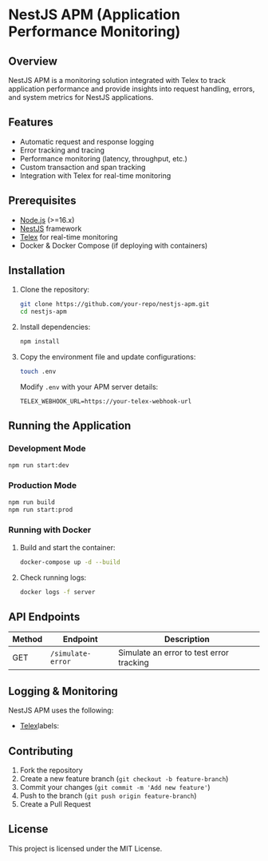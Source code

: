 # NestJS APM (Application Performance Monitoring)

## Overview

NestJS APM is a monitoring solution integrated with Telex to track application performance and provide insights into request handling, errors, and system metrics for NestJS applications.

## Features

- Automatic request and response logging
- Error tracking and tracing
- Performance monitoring (latency, throughput, etc.)
- Custom transaction and span tracking
- Integration with Telex for real-time monitoring

## Prerequisites

- [Node.js](https://nodejs.org/) (>=16.x)
- [NestJS](https://nestjs.com/) framework
- [Telex](https://telex.im) for real-time monitoring
- Docker & Docker Compose (if deploying with containers)

## Installation

1. Clone the repository:

   ```sh
   git clone https://github.com/your-repo/nestjs-apm.git
   cd nestjs-apm
   ```

2. Install dependencies:

   ```sh
   npm install
   ```

3. Copy the environment file and update configurations:

   ```sh
   touch .env
   ```

   Modify `.env` with your APM server details:

   ```env
   TELEX_WEBHOOK_URL=https://your-telex-webhook-url
   ```

## Running the Application

### Development Mode

```sh
npm run start:dev
```

### Production Mode

```sh
npm run build
npm run start:prod
```

### Running with Docker

1. Build and start the container:

   ```sh
   docker-compose up -d --build
   ```

2. Check running logs:

   ```sh
   docker logs -f server
   ```

## API Endpoints

| Method | Endpoint          | Description                              |
| ------ | ----------------- | ---------------------------------------- |
| GET    | `/simulate-error` | Simulate an error to test error tracking |

## Logging & Monitoring

NestJS APM uses the following:

- [Telex](https://www.telex.im)labels:

## Contributing

1. Fork the repository
2. Create a new feature branch (`git checkout -b feature-branch`)
3. Commit your changes (`git commit -m 'Add new feature'`)
4. Push to the branch (`git push origin feature-branch`)
5. Create a Pull Request

## License

This project is licensed under the MIT License.
